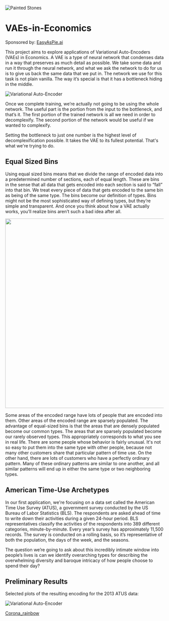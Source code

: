 ![Painted Stones](Resources/PaintedStones.png)

# VAEs-in-Economics
Sponsored by: [EasyAsPie.ai](http://easyaspie.ai/home)

This project aims to explore applications of Variational Auto-Encoders (VAEs) in Economics. A VAE is a type of neural network that condenses data in a way that preserves as much detail as possible. We take some data and run it through the neural network, and what we ask the network to do for us is to give us back the same data that we put in. The network we use for this task is not plain vanilla. The way it’s special is that it has a bottleneck hiding in the middle.

![Variational Auto-Encoder](Resources/VAE.png)

Once we complete training, we’re actually not going to be using the whole network. The useful part is the portion from the input to the bottleneck, and that’s it. The first portion of the trained network is all we need in order to decomplexify. The second portion of the network would be useful if we wanted to complexify.

Setting the bottleneck to just one number is the highest level of decomplexification possible. It takes the VAE to its fullest potential. That's what we're trying to do.

## Equal Sized Bins 

Using equal sized bins means that we divide the range of encoded data into a predetermined number of sections, each of equal length. These are bins in the sense that all data that gets encoded into each section is said to “fall” into that bin. We treat every piece of data that gets encoded to the same bin as being of the same type. The bins become our definition of types. Bins might not be the most sophisticated way of defining types, but they’re simple and transparent. And once you think about how a VAE actually works, you’ll realize bins aren’t such a bad idea after all.

<p align="center">
<img src="Resources/EqualSizedBins.png" width="600">
</p>

Some areas of the encoded range have lots of people that are encoded into them. Other areas of the encoded range are sparsely populated. The advantage of equal-sized bins is that the areas that are densely populated become our common types. The areas that are sparsely populated become our rarely observed types. This appropriately corresponds to what you see in real life. There are some people whose behavior is fairly unusual. It's not so easy to put them into the same type with other people, because not many other customers share that particular pattern of time use. On the other hand, there are lots of customers who have a perfectly ordinary pattern. Many of these ordinary patterns are similar to one another, and all similar patterns will end up in either the same type or two neighboring types.


## American Time-Use Archetypes

In our first application, we're focusing on a data set called the American Time Use Survey (ATUS), a government survey conducted by the US Bureau of Labor Statistics (BLS). The respondents are asked ahead of time to write down their activities during a given 24-hour period. BLS representatives classify the activities of the respondents into 389 different categories, minute-by-minute. Every year’s survey has approximately 11,500 records. The survey is conducted on a rolling basis, so it’s representative of both the population, the days of the week, and the seasons. 

The question we’re going to ask about this incredibly intimate window into people’s lives is can we identify overarching types for describing the overwhelming diversity and baroque intricacy of how people choose to spend their day?

## Preliminary Results 

Selected plots of the resulting encoding for the 2013 ATUS data:

![Variational Auto-Encoder](https://github.com/yaniv256/VAEs-in-Economics/blob/master/Resources/plot_dist_type.png?raw=true)



[Corona_rainbow](https://yaniv256.github.io/VAEs-in-Economics/Corona_rainbow.html)

